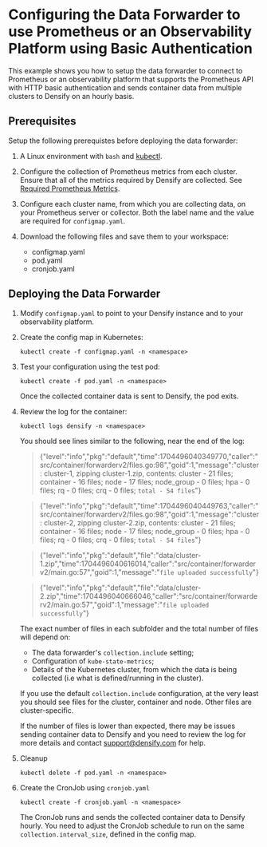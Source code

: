 # Configuring the Data Forwarder to use Prometheus or an Observability Platform using Basic Authentication

This example shows you how to setup the data forwarder to connect to Prometheus or an observability platform that supports the Prometheus API with HTTP basic authentication and sends container data from multiple clusters to Densify on an hourly basis.

## Prerequisites

Setup the following prerequistes before deploying the data forwarder:

1. A Linux environment with `bash` and [kubectl](https://kubernetes.io/docs/tasks/tools/#kubectl).

2. Configure the collection of Prometheus metrics from each cluster. Ensure that all of the metrics required by Densify are collected. See [Required Prometheus Metrics](../../../docs).

3. Configure each cluster name, from which you are collecting data, on your Prometheus server or collector. Both the label name and the value are required for `configmap.yaml`.

4. Download the following files and save them to your workspace:
   - configmap.yaml
   - pod.yaml
   - cronjob.yaml

## Deploying the Data Forwarder

1. Modify `configmap.yaml` to point to your Densify instance and to your observability platform.

2. Create the config map in Kubernetes:

    `kubectl create -f configmap.yaml -n <namespace>`

3. Test your configuration using the test pod:

    `kubectl create -f pod.yaml -n <namespace>`

	Once the collected container data is sent to Densify, the pod exits.

4. Review the log for the container:

	`kubectl logs densify -n <namespace>`

	You should see lines similar to the following, near the end of the log:

	> {"level":"info","pkg":"default","time":1704496040349770,"caller":"src/container/forwarderv2/files.go:98","goid":1,"message":"cluster : cluster-1, zipping cluster-1.zip, contents: cluster - 21 files; container - 16 files; node - 17 files; node_group - 0 files; hpa - 0 files; rq - 0 files; crq - 0 files; `total - 54 files`"}

	> {"level":"info","pkg":"default","time":1704496040449763,"caller":"src/container/forwarderv2/files.go:98","goid":1,"message":"cluster : cluster-2, zipping cluster-2.zip, contents: cluster - 21 files; container - 16 files; node - 17 files; node_group - 0 files; hpa - 0 files; rq - 0 files; crq - 0 files; `total - 54 files`"}

	> {"level":"info","pkg":"default","file":"data/cluster-1.zip","time":1704496040616014,"caller":"src/container/forwarderv2/main.go:57","goid":1,"message":"`file uploaded successfully`"}

	> {"level":"info","pkg":"default","file":"data/cluster-2.zip","time":1704496040666046,"caller":"src/container/forwarderv2/main.go:57","goid":1,"message":"`file uploaded successfully`"}

	The exact number of files in each subfolder and the total number of files will depend on:
	- The data forwarder's `collection.include` setting;
	- Configuration of `kube-state-metrics`;
	- Details of the Kubernetes cluster, from which the data is being collected (i.e what is defined/running in the cluster).

	If you use the default `collection.include` configuration, at the very least you should see files for the cluster, container and node. Other files are cluster-specific.

	If the number of files is lower than expected, there may be issues sending container data to Densify and you need to review the log for more details and contact support@densify.com for help.

5. Cleanup

    `kubectl delete -f pod.yaml -n <namespace>`


6. Create the CronJob using `cronjob.yaml`

    `kubectl create -f cronjob.yaml -n <namespace>`

	The CronJob runs and sends the collected container data to Densify hourly. You need to adjust the CronJob schedule to run on the same `collection.interval_size`, defined in the config map.
